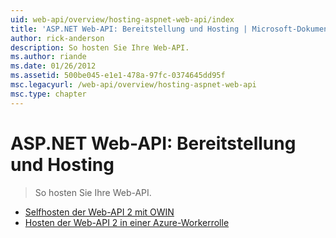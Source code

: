 ```yaml
---
uid: web-api/overview/hosting-aspnet-web-api/index
title: 'ASP.NET Web-API: Bereitstellung und Hosting | Microsoft-Dokumentation'
author: rick-anderson
description: So hosten Sie Ihre Web-API.
ms.author: riande
ms.date: 01/26/2012
ms.assetid: 500be045-e1e1-478a-97fc-0374645dd95f
msc.legacyurl: /web-api/overview/hosting-aspnet-web-api
msc.type: chapter
---
```

<a name="aspnet-web-api-deployment-and-hosting"></a>ASP.NET Web-API: Bereitstellung und Hosting
====================
> So hosten Sie Ihre Web-API.


- [Selfhosten der Web-API 2 mit OWIN](use-owin-to-self-host-web-api.md)
- [Hosten der Web-API 2 in einer Azure-Workerrolle](host-aspnet-web-api-in-an-azure-worker-role.md)
